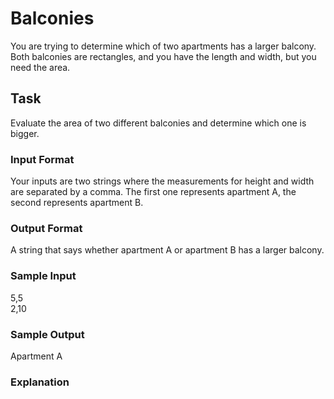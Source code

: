 <h1>Balconies</h1>
You are trying to determine which of two apartments has a larger balcony. Both balconies are rectangles, and you have the length and width, but you need the area.

<h2>Task</h2>
Evaluate the area of two different balconies and determine which one is bigger.
<h3>Input Format</h3>
Your inputs are two strings where the measurements for height and width are separated by a comma. The first one represents apartment A, the second represents apartment B.
<h3>Output Format</h3>
A string that says whether apartment A or apartment B has a larger balcony.
<h3>Sample Input</h3>
5,5<br>
2,10
<h3>Sample Output</h3>
Apartment A
<h3>Explanation</h3>

